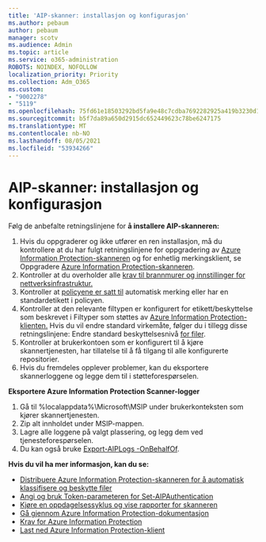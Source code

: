 ```yaml
---
title: 'AIP-skanner: installasjon og konfigurasjon'
ms.author: pebaum
author: pebaum
manager: scotv
ms.audience: Admin
ms.topic: article
ms.service: o365-administration
ROBOTS: NOINDEX, NOFOLLOW
localization_priority: Priority
ms.collection: Adm_O365
ms.custom:
- "9002278"
- "5119"
ms.openlocfilehash: 75fd61e18503292bd5fa9e48c7cdba7692282925a419b3230d17448eab928ba0
ms.sourcegitcommit: b5f7da89a650d2915dc652449623c78be6247175
ms.translationtype: MT
ms.contentlocale: nb-NO
ms.lasthandoff: 08/05/2021
ms.locfileid: "53934266"
---
```

# <a name="aip-scanner-installation-and-configuration"></a>AIP-skanner: installasjon og konfigurasjon

Følg de anbefalte retningslinjene for **å installere AIP-skanneren:**

1. Hvis du oppgraderer og ikke utfører en ren installasjon, må du kontrollere at du har fulgt retningslinjene for oppgradering av [Azure Information Protection-skanneren](https://docs.microsoft.com/azure/information-protection/rms-client/client-admin-guide#upgrading-the-azure-information-protection-scanner) og for enhetlig merkingsklient, se Oppgradere [Azure Information Protection-skanneren](https://docs.microsoft.com/azure/information-protection/rms-client/clientv2-admin-guide#upgrading-the-azure-information-protection-scanner).
2. Kontroller at du overholder alle [krav til brannmurer og innstillinger for nettverksinfrastruktur.](https://docs.microsoft.com/azure/information-protection/requirements#firewalls-and-network-infrastructure)
3. Kontroller at [policyene er satt til](https://docs.microsoft.com/azure/information-protection/configure-policy) automatisk merking eller har en standardetikett i policyen.
4. Kontroller at den relevante filtypen er konfigurert for etikett/beskyttelse som beskrevet i Filtyper som støttes av [Azure Information Protection-klienten.](https://docs.microsoft.com/azure/information-protection/rms-client/client-admin-guide-file-types#supported-file-types-for-classification-and-protection) Hvis du vil endre standard virkemåte, følger du i tillegg disse retningslinjene: Endre standard beskyttelsesnivå [for filer](https://docs.microsoft.com/azure/information-protection/rms-client/client-admin-guide-file-types#changing-the-default-protection-level-of-files).
5. Kontroller at brukerkontoen som er konfigurert til å kjøre skannertjenesten, har tillatelse til å få tilgang til alle konfigurerte repositorier.
6. Hvis du fremdeles opplever problemer, kan du eksportere skannerloggene og legge dem til i støtteforespørselen.

**Eksportere Azure Information Protection Scanner-logger**

1. Gå til %localappdata%\Microsoft\MSIP under brukerkonteksten som kjører skannertjenesten.
2. Zip alt innholdet under MSIP-mappen.
3. Lagre alle loggene på valgt plassering, og legg dem ved tjenesteforespørselen.
4. Du kan også bruke [Export-AIPLogs -OnBehalfOf](https://docs.microsoft.com/powershell/module/azureinformationprotection/export-aiplogs?view=azureipps).

**Hvis du vil ha mer informasjon, kan du se:**
- [Distribuere Azure Information Protection-skanneren for å automatisk klassifisere og beskytte filer](https://docs.microsoft.com/azure/information-protection/deploy-aip-scanner)
- [Angi og bruk Token-parameteren for Set-AIPAuthentication](https://docs.microsoft.com/azure/information-protection/rms-client/client-admin-guide-powershell#specify-and-use-the-token-parameter-for-set-aipauthentication)
- [Kjøre en oppdagelsessyklus og vise rapporter for skanneren](https://docs.microsoft.com/azure/information-protection/deploy-aip-scanner#run-a-discovery-cycle-and-view-reports-for-the-scanner)
- [Gå gjennom Azure Information Protection-dokumentasjon](https://docs.microsoft.com/azure/information-protection/what-is-information-protection)
- [Krav for Azure Information Protection](https://docs.microsoft.com/azure/information-protection/get-started/requirements)
- [Last ned Azure Information Protection-klient](https://www.microsoft.com/download/details.aspx?id=53018)
